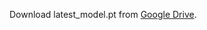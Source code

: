 Download latest_model.pt from [Google Drive](https://drive.google.com/file/d/1uGpyOWakQZlhDG64Dg92smCoBspvVfdX/view?usp=share_link).